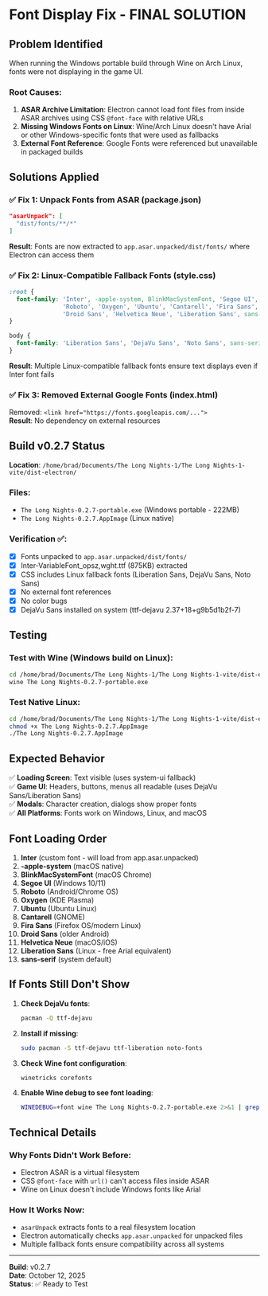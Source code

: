 # Font Display Fix - FINAL SOLUTION

## Problem Identified
When running the Windows portable build through Wine on Arch Linux, fonts were not displaying in the game UI.

### Root Causes:
1. **ASAR Archive Limitation**: Electron cannot load font files from inside ASAR archives using CSS `@font-face` with relative URLs
2. **Missing Windows Fonts on Linux**: Wine/Arch Linux doesn't have Arial or other Windows-specific fonts that were used as fallbacks
3. **External Font Reference**: Google Fonts were referenced but unavailable in packaged builds

## Solutions Applied

### ✅ Fix 1: Unpack Fonts from ASAR (package.json)
```json
"asarUnpack": [
  "dist/fonts/**/*"
]
```
**Result**: Fonts are now extracted to `app.asar.unpacked/dist/fonts/` where Electron can access them

### ✅ Fix 2: Linux-Compatible Fallback Fonts (style.css)
```css
:root {
  font-family: 'Inter', -apple-system, BlinkMacSystemFont, 'Segoe UI', 
               'Roboto', 'Oxygen', 'Ubuntu', 'Cantarell', 'Fira Sans', 
               'Droid Sans', 'Helvetica Neue', 'Liberation Sans', sans-serif;
}

body {
  font-family: 'Liberation Sans', 'DejaVu Sans', 'Noto Sans', sans-serif;
}
```
**Result**: Multiple Linux-compatible fallback fonts ensure text displays even if Inter font fails

### ✅ Fix 3: Removed External Google Fonts (index.html)
Removed: `<link href="https://fonts.googleapis.com/...">`  
**Result**: No dependency on external resources

## Build v0.2.7 Status

**Location**: `/home/brad/Documents/The Long Nights-1/The Long Nights-1-vite/dist-electron/`

### Files:
- `The Long Nights-0.2.7-portable.exe` (Windows portable - 222MB)
- `The Long Nights-0.2.7.AppImage` (Linux native)

### Verification ✅:
- [x] Fonts unpacked to `app.asar.unpacked/dist/fonts/`
- [x] Inter-VariableFont_opsz,wght.ttf (875KB) extracted
- [x] CSS includes Linux fallback fonts (Liberation Sans, DejaVu Sans, Noto Sans)
- [x] No external font references
- [x] No color bugs
- [x] DejaVu Sans installed on system (ttf-dejavu 2.37+18+g9b5d1b2f-7)

## Testing

### Test with Wine (Windows build on Linux):
```bash
cd /home/brad/Documents/The Long Nights-1/The Long Nights-1-vite/dist-electron
wine The Long Nights-0.2.7-portable.exe
```

### Test Native Linux:
```bash
cd /home/brad/Documents/The Long Nights-1/The Long Nights-1-vite/dist-electron
chmod +x The Long Nights-0.2.7.AppImage
./The Long Nights-0.2.7.AppImage
```

## Expected Behavior

✅ **Loading Screen**: Text visible (uses system-ui fallback)  
✅ **Game UI**: Headers, buttons, menus all readable (uses DejaVu Sans/Liberation Sans)  
✅ **Modals**: Character creation, dialogs show proper fonts  
✅ **All Platforms**: Fonts work on Windows, Linux, and macOS

## Font Loading Order

1. **Inter** (custom font - will load from app.asar.unpacked)
2. **-apple-system** (macOS native)
3. **BlinkMacSystemFont** (macOS Chrome)
4. **Segoe UI** (Windows 10/11)
5. **Roboto** (Android/Chrome OS)
6. **Oxygen** (KDE Plasma)
7. **Ubuntu** (Ubuntu Linux)
8. **Cantarell** (GNOME)
9. **Fira Sans** (Firefox OS/modern Linux)
10. **Droid Sans** (older Android)
11. **Helvetica Neue** (macOS/iOS)
12. **Liberation Sans** (Linux - free Arial equivalent)
13. **sans-serif** (system default)

## If Fonts Still Don't Show

1. **Check DejaVu fonts**:
   ```bash
   pacman -Q ttf-dejavu
   ```

2. **Install if missing**:
   ```bash
   sudo pacman -S ttf-dejavu ttf-liberation noto-fonts
   ```

3. **Check Wine font configuration**:
   ```bash
   winetricks corefonts
   ```

4. **Enable Wine debug to see font loading**:
   ```bash
   WINEDEBUG=+font wine The Long Nights-0.2.7-portable.exe 2>&1 | grep -i font
   ```

## Technical Details

### Why Fonts Didn't Work Before:
- Electron ASAR is a virtual filesystem
- CSS `@font-face` with `url()` can't access files inside ASAR
- Wine on Linux doesn't include Windows fonts like Arial

### How It Works Now:
- `asarUnpack` extracts fonts to a real filesystem location
- Electron automatically checks `app.asar.unpacked` for unpacked files
- Multiple fallback fonts ensure compatibility across all systems

---
**Build**: v0.2.7  
**Date**: October 12, 2025  
**Status**: ✅ Ready to Test
